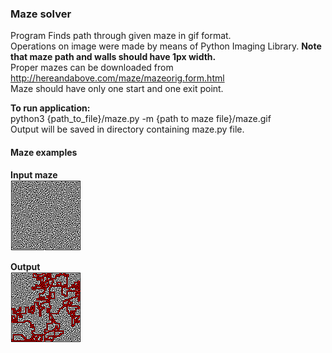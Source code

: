 ### Maze solver  
Program Finds path through given maze in gif format.  
Operations on image were made by means of Python Imaging Library.
**Note that maze path and walls should have 1px width.**  
Proper mazes can be downloaded from http://hereandabove.com/maze/mazeorig.form.html  
Maze should have only one start and one exit point.  

**To run application:**    
python3 {path_to_file}/maze.py -m {path to maze file}/maze.gif  
Output will be saved in directory containing maze.py file.  
  
#### Maze examples  
**Input maze**  
<img src="https://github.com/psawicki5/Maze-Solver/blob/master/solved_maze_example/maze_2.gif?raw=true" alt="Input Maze"></img>  
  
**Output**  
<img src="https://raw.githubusercontent.com/psawicki5/Maze-Solver/master/solved_maze_example/out.bmp" alt="Output"></img>





